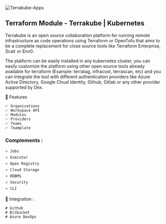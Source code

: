 ![Terrakube-Apps](https://github.com/user-attachments/assets/73ae0051-66ee-416a-85ab-6d46c08e1417)



## Terraform Module - Terrakube | Kubernetes
Terrakube is an open source collaboration platform for running remote infrastructure as code operations using Terraform or OpenTofu that aims to be a complete replacement for close source tools like Terraform Enterprise, Scalr or Env0.

The platform can be easily installed in any kubernetes cluster, you can easily customize the platform using other open source tools already available for terraform (Example: terratag, infracost, terrascan, etc) and you can integrate the tool with different authentication providers like Azure Active Directory, Google Cloud Identity, Github, Gitlab or any other provider supported by Dex.


🎯 Features
```
✅ Organizations
✅ Workspace API
✅ Modules
✅ Providers
✅ Teams
✅ Teamplate
```


### Complements :
```
⭐️ Jobs
⭐️ Executor
⭐️ Open Registry
⭐️ Cloud Storage
⭐️ RDBMS
⭐️ Security
⭐️ CLI
```


🔨 Integration :
```
# Github
# Bitbucket
# Azure DevOps
```


